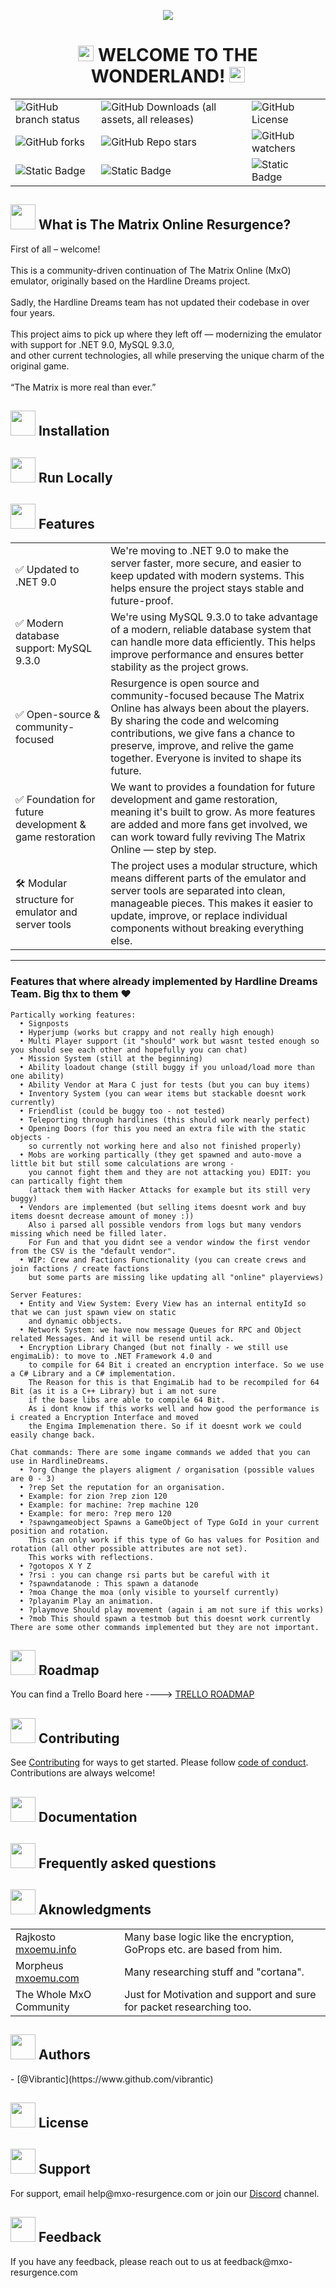 <p align="center">
  <img src="https://github.com/Vibrantic/mxo-resurgence/blob/master/github_files/images/resurgence_banner.png" />
</p>

<h1 align="center">
  <img src="https://github.com/Vibrantic/mxo-resurgence/blob/master/github_files/images/red_pill.png" width="25" height="25" />
  WELCOME TO THE WONDERLAND!
  <img src="https://github.com/Vibrantic/mxo-resurgence/blob/master/github_files/images/blue_pill.png" width="25" height="25" />
</h1>

<table align="center">
  <tr>
    <td><img alt="GitHub branch status" src="https://img.shields.io/github/checks-status/Vibrantic/mxo-resurgence/master"></td>
    <td><img alt="GitHub Downloads (all assets, all releases)" src="https://img.shields.io/github/downloads/Vibrantic/mxo-resurgence/total"></td>
    <td><img alt="GitHub License" src="https://img.shields.io/github/license/Vibrantic/mxo-resurgence"></td>
  </tr>
  <tr>
    <td><img alt="GitHub forks" src="https://img.shields.io/github/forks/Vibrantic/mxo-resurgence?style=plastic&logo=trailforks&logoColor=white&color=green"></td>
    <td><img alt="GitHub Repo stars" src="https://img.shields.io/github/stars/Vibrantic/mxo-resurgence?style=plastic&logo=starship&logoColor=white&color=green"></td>
    <td><img alt="GitHub watchers" src="https://img.shields.io/github/watchers/Vibrantic/mxo-resurgence?style=plastic&logo=amazoncloudwatch&logoColor=white&color=green"></td>
  </tr>
  <tr>
    <td><img alt="Static Badge" src="https://img.shields.io/badge/server_version-alpha_0.1-green"></td>
    <td><img alt="Static Badge" src="https://img.shields.io/badge/launcher_version-v7.5669-green"></td>
    <td><img alt="Static Badge" src="https://img.shields.io/badge/client_version-v7.5668-green">
</td>
  </tr>
</table>

<h2>
  <img src="https://github.com/Vibrantic/mxo-resurgence/blob/master/github_files/images/about.png" width="40" height="40" />
  What is The Matrix Online Resurgence?
</h2>
<p>
  First of all – welcome!
  <br>
  <br>
  This is a community-driven continuation of The Matrix Online (MxO) emulator, originally based on the Hardline Dreams project.
  <br>
  <br>
  Sadly, the Hardline Dreams team has not updated their codebase in over four years.
  <br>
  <br>
  This project aims to pick up where they left off — modernizing the emulator with support for .NET 9.0, MySQL 9.3.0, <br>
  and other current technologies, all while preserving the unique charm of the original game.
  <br>
  <br>
  “The Matrix is more real than ever.”
</p>

<h2>
  <img src="https://github.com/Vibrantic/mxo-resurgence/blob/master/github_files/images/install.png" width="40" height="40"/>
  Installation
</h2>

<h2>
  <img src="https://github.com/Vibrantic/mxo-resurgence/blob/master/github_files/images/run_locally.png" width="40" height="40"/>
  Run Locally
</h2>

<h2>
  <img src="https://github.com/Vibrantic/mxo-resurgence/blob/master/github_files/images/features.png" width="40" height="40"/>
  Features
</h2>
<table>
  <tr>
    <td>✅ Updated to .NET 9.0 </td>
    <td>We're moving to .NET 9.0 to make the server faster, more secure, and easier to keep updated with modern systems.
      This helps ensure the project stays stable and future-proof.</td>
  </tr>
  <tr>
    <td>✅ Modern database support: MySQL 9.3.0</td>
    <td>We're using MySQL 9.3.0 to take advantage of a modern, reliable database system that can handle more data efficiently.
      This helps improve performance and ensures better stability as the project grows.</td>
  </tr>
  <tr>
    <td>✅ Open-source & community-focused</td>
    <td>Resurgence is open source and community-focused because The Matrix Online has always been about the players.
      By sharing the code and welcoming contributions, we give fans a chance to preserve, improve, and relive the game together.
      Everyone is invited to shape its future.</td>
  </tr>
  <tr>
    <td>✅ Foundation for future development & game restoration</td>
    <td>We want to provides a foundation for future development and game restoration, meaning it's built to grow.
      As more features are added and more fans get involved, we can work toward fully reviving The Matrix Online — step by step.</td>
  </tr>
  <tr>
    <td>🛠️ Modular structure for emulator and server tools</td>
    <td>The project uses a modular structure, which means different parts of the emulator and server tools are separated into clean, manageable pieces.
      This makes it easier to update, improve, or replace individual components without breaking everything else.</td> 
  </tr>
</table>

***

<h3>Features that where already implemented by Hardline Dreams Team. Big thx to them ❤️</h3>

```
Partically working features:
  •	Signposts
  •	Hyperjump (works but crappy and not really high enough)
  •	Multi Player support (it "should" work but wasnt tested enough so you should see each other and hopefully you can chat)
  •	Mission System (still at the beginning)
  •	Ability loadout change (still buggy if you unload/load more than one ability)
  •	Ability Vendor at Mara C just for tests (but you can buy items)
  •	Inventory System (you can wear items but stackable doesnt work currently)
  •	Friendlist (could be buggy too - not tested)
  •	Teleporting through hardlines (this should work nearly perfect)
  •	Opening Doors (for this you need an extra file with the static objects -
    so currently not working here and also not finished properly)
  •	Mobs are working partically (they get spawned and auto-move a little bit but still some calculations are wrong -
    you cannot fight them and they are not attacking you) EDIT: you can partically fight them
    (attack them with Hacker Attacks for example but its still very buggy)
  •	Vendors are implemented (but selling items doesnt work and buy items doesnt decrease amount of money :))
    Also i parsed all possible vendors from logs but many vendors missing which need be filled later.
    For Fun and that you didnt see a vendor window the first vendor from the CSV is the "default vendor".
  •	WIP: Crew and Factions Functionality (you can create crews and join factions / create factions
    but some parts are missing like updating all "online" playerviews)

Server Features:
  •	Entity and View System: Every View has an internal entityId so that we can just spawn view on static
    and dynamic obbjects.
  •	Network System: we have now message Queues for RPC and Object related Messages. And it will be resend until ack.
  •	Encryption Library Changed (but not finally - we still use engimaLib): to move to .NET Framework 4.0 and
    to compile for 64 Bit i created an encryption interface. So we use a C# Library and a C# implementation.
    The Reason for this is that EngimaLib had to be recompiled for 64 Bit (as it is a C++ Library) but i am not sure
    if the base libs are able to compile 64 Bit.
  	As i dont know if this works well and how good the performance is i created a Encryption Interface and moved
    the Engima Implemenation there. So if it doesnt work we could easily change back.

Chat commands: There are some ingame commands we added that you can use in HardlineDreams.
  •	?org Change the players aligment / organisation (possible values are 0 - 3)
  •	?rep Set the reputation for an organisation.
  •	Example: for zion ?rep zion 120
  •	Example: for machine: ?rep machine 120
  •	Example: for mero: ?rep mero 120
  •	?spawngameobject Spawns a GameObject of Type GoId in your current position and rotation.
    This can only work if this type of Go has values for Position and rotation (all other possible attributes are not set).
    This works with reflections.
  •	?gotopos X Y Z
  •	?rsi : you can change rsi parts but be careful with it
  •	?spawndatanode : This spawn a datanode
  •	?moa Change the moa (only visible to yourself currently)
  •	?playanim Play an animation.
  •	?playmove Should play movement (again i am not sure if this works)
  •	?mob This should spawn a testmob but this doesnt work currently
There are some other commands implemented but they are not important.
```

<h2>
  <img src="https://github.com/Vibrantic/mxo-resurgence/blob/master/github_files/images/roadmap.png" width="40" height="40"/>
  Roadmap
</h2>
<p>
  You can find a Trello Board here ----> <a href="https://trello.com/b/QQFnu5GF/mxo-resurgence](https://trello.com/invite/b/6838a0ddf1b3840deb30802b/ATTIa13aba9b64ec739f989be98d78062c96EDF7D697/mxo-resurgence">TRELLO ROADMAP</a>
</p>

<h2>
  <img src="https://github.com/Vibrantic/mxo-resurgence/blob/master/github_files/images/contributing.png" width="40" height="40"/>
  Contributing
</h2>
  See <a href="https://github.com/Vibrantic/mxo-resurgence/blob/master/CONTRIBUTING.md">Contributing</a> for ways to get started.
  Please follow <a href="https://github.com/Vibrantic/mxo-resurgence/blob/master/CODE_OF_CONDUCT.md.">code of conduct</a>.
  Contributions are always welcome!

<h2>
  <img src="https://github.com/Vibrantic/mxo-resurgence/blob/master/github_files/images/documentation.png" width="40" height="40"/>
  Documentation
</h2>

<h2>
  <img src="https://github.com/Vibrantic/mxo-resurgence/blob/master/github_files/images/faq.png" width="40" height="40"/>
  Frequently asked questions
</h2>

<h2>
  <img src="https://github.com/Vibrantic/mxo-resurgence/blob/master/github_files/images/aknowledgments.png" width="40" height="40"/>
  Aknowledgments
</h2>
<table align="center">
  <tr>
    <td>Rajkosto<br><a href="https://www.mxoemu.info">mxoemu.info</a></td>
    <td>Many base logic like the encryption, GoProps etc. are based from him.</td>
  </tr>
  <tr>
    <td>Morpheus<br><a href="https://www.mxoemu.com">mxoemu.com</a></td>
    <td>Many researching stuff and "cortana".</td>
  </tr>
   <tr>
    <td>The Whole MxO Community</td>
    <td>Just for Motivation and support and sure for packet researching too.</td>
  </tr>
</table>
 
<h2>
  <img src="https://github.com/Vibrantic/mxo-resurgence/blob/master/github_files/images/authors.png" width="40" height="40"/>
  Authors
</h2>
<p>
  - [@Vibrantic](https://www.github.com/vibrantic)
</p>

<h2>
  <img src="https://github.com/Vibrantic/mxo-resurgence/blob/master/github_files/images/license.png" width="40" height="40"/>
  License
</h2>

<h2>
  <img src="https://github.com/Vibrantic/mxo-resurgence/blob/master/github_files/images/support.png" width="40" height="40"/>
  Support
</h2>
<p>
  For support, email help@mxo-resurgence.com or join our <a href="https://discord.gg/FyRmp7Bb">Discord</a> channel.
</p>

<h2>
  <img src="https://github.com/Vibrantic/mxo-resurgence/blob/master/github_files/images/feedback.png" width="40" height="40"/>
  Feedback
</h2>
<p>
  If you have any feedback, please reach out to us at feedback@mxo-resurgence.com
</p>

